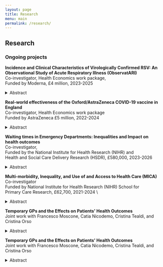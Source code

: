 ```yaml
---
layout: page
title: Research
menu: main
permalink: /research/
---
```


## Research

### Ongoing projects
<p> </p>

**Incidence and Clinical Characteristics of Virologically Confirmed RSV: An Observational Study of Acute Respiratory Illness (ObservatARI)** \
Co-investigator, Health Economics work package,  \
Funded by Moderna, £4 million, 2023-2025
<details>
  <summary>Abstract</summary>
Respiratory syncytial virus (RSV) is a highly infectious seasonal respiratory virus. More precise contemporary data on RSV incidence in the community is needed to assist in planning any new RSV vaccination programme for the elderly.
To deploy point-of-care-testing (POCT) in primary care to provide contemporary data about incidence, clinical presentation and disease burden of virologically confirmed RSV among adults presenting with acute respiratory infection (ARI).
Between November 2023 and November 2024 we will recruit 21 geographically spread practices in England participating in the RCGP Research Surveillance Centre (RSC) based at the University of Oxford. Practices were selected if they were undertaking reference virology sampling for the RSC and had prior experience with undertaking respiratory illness studies. The staff at each study practice will receive training on the appropriate use of the POCT device from the manufacturer, which will be documented on a training log. We will estimate the incidence rate of RSV and use regression models to describe the characteristics of patients with RSV, investigate its clinical features and risk factors, and measure the economic burden of disease.

</details>
<p> </p>  

**Real-world effectiveness of the Oxford/AstraZeneca COVID-19 
vaccine in England** \
Co-investigator, Health Economics work package \
Funded by AstraZeneca £5 million, 2022-2024
<details>
  <summary>Abstract</summary>
</details>
<p> </p>  

**Waiting times in Emergency Departments: Inequalities and Impact on health outcomes** \
Co-investigator,  \
Funded by the National Institute for Health Research (NIHR) and \
Health and Social Care Delivery Research (HSDR), £580,000, 2023-2026
<details>
  <summary>Abstract</summary>
  </details>
<p> </p>  

**Multi-morbidity, Inequality, and Use of and Access to Health Care (MICA)** \
Co-investigator \
Funded by National Institute for Health Research (NIHR) School for \
Primary Care Research, £62,700, 2021-2024 \
<details>
  <summary>Abstract</summary>
  Multi-morbidity is a major challenge with substantial implications for NHS resources. 
The aims of this project are to improve understanding of the relationships between socioeconomic status and:
• use of healthcare services by middle-aged and older people with multiple chronic conditions;
• access to primary and secondary care by middle-aged and older people with multiple chronic conditions.
We will focus on people aged 50 and over since multi-morbidity is more prevalent in later life. We define multi-morbidity as occurring when a patient has two or more of 37 health conditions identified in a study by the University of Cambridge. We will use electronic records from the Clinical Practice Research Datalink (CPRD) linked with Hospital Episode Statistics (HES) and Index of Multiple Deprivation (IMD) data to examine relationships between the number of health conditions, patients’ socioeconomic status and their use of and access to healthcare services. 
We will conduct multivariate analyses of the CPRD data sample and linked HES and IMD data to examine the relationship between the number of health conditions, patients’ socioeconomic status and use of healthcare services.
As a proxy for primary care access, we will estimate, using a dynamic regression (time variant) analysis, the number of A&E attendances (consultant led 24-hour service) recorded in a specified time-period, for patients who self-refer to A&E and are discharged after their attendance.
Using multivariate analysis and Poisson models, we will estimate the numbers of consultations and tests in primary care, visits to A&E departments, outpatient appointments and hospital admissions for groups of patients who suffered a postponed/cancelled appointment before and during the Covid-19 pandemic. This analysis will be useful to explore if the pandemic has exacerbated inequality between socioeconomic groups.
  </details>
<p> </p> 

**Temporary GPs and the Effects on Patients' Health Outcomes** \
Joint work with Francesco Moscone, Catia Nicodemo, Cristina Tealdi, and Cristina Orso
<details>
  <summary>Abstract</summary>
The impact of temporary work has been studied extensively in the literature, but little is known about the implications of temporary work in the healthcare sector. In this paper, we investigate the impact of locum GPs on patients' satisfaction, prescription behaviours, and emergency admissions using a unique dataset that matches the information on temporary contracts for the general practices in England from 2017 to 2021, along with patient satisfaction ratings and psychotropic medication prescriptions. 
We employ panel data techniques that leverage both the cross-sectional and temporal dimensions of the dataset to analyse the relationship between locum GPs and patients' health outcomes. Our findings indicate that patient satisfaction is lower in practices with more temporary job contracts. This result supports the hypothesis that patients may prefer a less precarious relationship with their healthcare providers.  
We also find a negative association between the higher share of locums GPs and antibiotic, infection, analgesic, and statin prescriptions and positive effects on mental health. The reduced time that locums GPs may have to engage with their patients may incentivise them to under-prescribe all these types of medications. This suggests that locum doctors may have an adverse impact on the appropriateness of treatments for patients. However, we do not find any significant effect on the number of emergency admissions at the practice level. 
Our results have significant implications for policy interventions aimed at increasing the flexibility of the labour market in the healthcare sector. Such reforms should also consider the economic and social costs of the changes, including the psychological well-being of patients and the appropriateness of their treatments. Our study highlights the importance of ensuring that temporary work arrangements in healthcare do not compromise the quality of patient care and treatment outcomes.
  </details>
<p> </p> 

**Temporary GPs and the Effects on Patients' Health Outcomes** \
Joint work with Francesco Moscone, Catia Nicodemo, Cristina Tealdi, and Cristina Orso
<details>
  <summary>Abstract</summary>
The impact of temporary work has been studied extensively in the literature, but little is known about the implications of temporary work in the healthcare sector. In this paper, we investigate the impact of locum GPs on patients' satisfaction, prescription behaviours, and emergency admissions using a unique dataset that matches the information on temporary contracts for the general practices in England from 2017 to 2021, along with patient satisfaction ratings and psychotropic medication prescriptions. 
We employ panel data techniques that leverage both the cross-sectional and temporal dimensions of the dataset to analyse the relationship between locum GPs and patients' health outcomes. Our findings indicate that patient satisfaction is lower in practices with more temporary job contracts. This result supports the hypothesis that patients may prefer a less precarious relationship with their healthcare providers.  
We also find a negative association between the higher share of locums GPs and antibiotic, infection, analgesic, and statin prescriptions and positive effects on mental health. The reduced time that locums GPs may have to engage with their patients may incentivise them to under-prescribe all these types of medications. This suggests that locum doctors may have an adverse impact on the appropriateness of treatments for patients. However, we do not find any significant effect on the number of emergency admissions at the practice level. 
Our results have significant implications for policy interventions aimed at increasing the flexibility of the labour market in the healthcare sector. Such reforms should also consider the economic and social costs of the changes, including the psychological well-being of patients and the appropriateness of their treatments. Our study highlights the importance of ensuring that temporary work arrangements in healthcare do not compromise the quality of patient care and treatment outcomes.
  </details>
<p> </p> 
